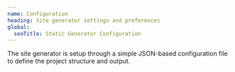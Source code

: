```yaml
---
name: Configuration
heading: Site generator settings and preferences
global:
  seoTitle: Static Generator Configuration
---
```


The site generator is setup through a simple JSON-based configuration file to define the project structure and output.